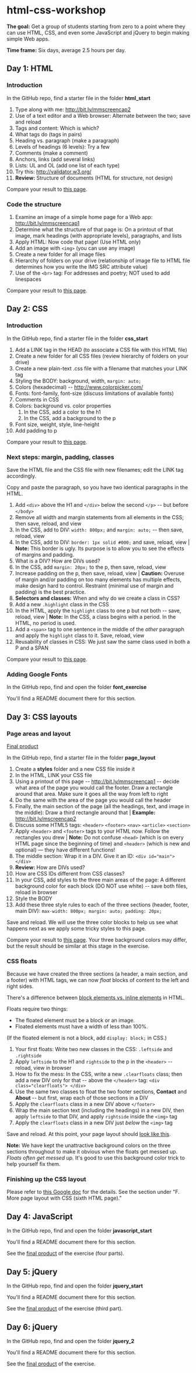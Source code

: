 html-css-workshop
=================

**The goal:** Get a group of students starting from zero to a point where they can use HTML, CSS, and even some JavaScript and jQuery to begin making simple Web apps.

**Time frame:** Six days, average 2.5 hours per day.

## Day 1: HTML

### Introduction

In the GitHub repo, find a starter file in the folder **html_start**

1. Type along with me: http://bit.ly/mmscreencap2 
2. Use of a text editor and a Web browser: Alternate between the two; save and reload
3. Tags and content: Which is which?
4. What tags do (tags in pairs)
5. Heading vs. paragraph (make a paragraph)
6. Levels of headings (6 levels): Try a few
7. Comments (make a comment)
8. Anchors, links (add several links)
9. Lists: UL and OL (add one list of each type)
10. Try this: http://validator.w3.org/ 
11. **Review:** Structure of documents (HTML for structure, not design)

Compare your result to [this page](http://macloo.github.io/html-css-workshop/resources/html/first.html).

### Code the structure

1. Examine an image of a simple home page for a Web app: http://bit.ly/mmscreencap1 
2. Determine what the structure of that page is: On a printout of that image, mark headings (with appropriate levels), paragraphs, and lists
3. Apply HTML: Now code that page! (Use HTML only) 
4. Add an image with `<img>` (you can use any image)
5. Create a new folder for all image files 
6. Hierarchy of folders on your drive (relationship of image file to HTML file determines how you write the IMG SRC attribute value)
7. Use of the `<br>` tag: For addresses and poetry; NOT used to add linespaces

Compare your result to [this page](http://macloo.github.io/html-css-workshop/page_layout/start.html).

## Day 2: CSS

### Introduction

In the GitHub repo, find a starter file in the folder **css_start**

1. Add a LINK tag in the HEAD (to associate a CSS file with this HTML file) 
2. Create a new folder for all CSS files (review hierarchy of folders on your drive)
3. Create a new plain-text .css file with a filename that matches your LINK tag
4. Styling the BODY: background, width, `margin: auto;` 
5. Colors (hexadecimal) -- http://www.colorpicker.com/ 
6. Fonts: font-family, font-size (discuss limitations of available fonts)
7. Comments in CSS
8. Colors: background vs. color properties 
    1. In the CSS, add a color to the h1
    1. In the CSS, add a background to the p 
9. Font size, weight, style, line-height
10. Add padding to p

Compare your result to [this page](http://macloo.github.io/html-css-workshop/resources/applied_css/simple.html).

### Next steps: margin, padding, classes

Save the HTML file and the CSS file with new filenames; edit the LINK tag accordingly.

Copy and paste the paragraph, so you have two identical paragraphs in the HTML.

1. Add `<div>` above the H1 and `</div>` below the second `</p>` -- but before `</body>`
2. Remove all width and margin statements from all elements in the CSS; then save, reload, and view
3. In the CSS, add to DIV: `width: 800px;` and `margin: auto;` -- then save, reload, view
4. In the CSS, add to DIV: `border: 1px solid #000;` and save, reload, view | **Note:** This border is ugly. Its purpose is to allow you to see the effects of margins and padding.
5. What is a DIV? How are DIVs used? 
6. In the CSS, add `margin: 20px;` to the p, then save, reload, view
7. Increase padding on the p, then save, reload, view | **Caution:** Overuse of margin and/or padding on too many elements has multiple effects, make design hard to control. Restraint (minimal use of margin and padding) is the best practice.
8. **Selectors and classes:** When and why do we create a class in CSS?
9. Add a new `.highlight` class in the CSS
10. In the HTML, apply the `highlight` class to one p but not both -- save, reload, view | **Note:** In the CSS, a class begins with a period. In the HTML, no period is used.
11. Add a `<span>` tag to one sentence in the middle of the _other_ paragraph and apply the `highlight` class to it. Save, reload, view
12. Reusability of classes in CSS: We just saw the same class used in both a P and a SPAN

Compare your result to [this page](http://macloo.github.io/html-css-workshop/resources/applied_css/more.html).

### Adding Google Fonts

In the GitHub repo, find and open the folder **font_exercise**

You'll find a README document there for this section.


## Day 3: CSS layouts

### Page areas and layout

[Final product](http://macloo.github.io/html-css-workshop/resources/page_layout/second.html)

In the GitHub repo, find a starter file in the folder **page_layout**

1. Create a **styles** folder and a new CSS file inside it
2. In the HTML, LINK your CSS file
3. Using a printout of this page -- http://bit.ly/mmscreencap1 -- decide what area of the page you would call the footer. Draw a rectangle around that area. Make sure it goes all the way from left to right
4. Do the same with the area of the page you would call the header
5. Finally, the main section of the page (all the headings, text, and image in the middle): Draw a third rectangle around that | **Example:** http://bit.ly/mscreencap2
6. Discuss some HTML5 tags: `<header>` `<footer>` `<nav>` `<article>` `<section>`
7. Apply `<header>` and `<footer>` tags to your HTML now. Follow the rectangles you drew | **Note:** Do not confuse `<head>` (which is on every HTML page since the beginning of time) and `<header>` (which is new and optional) — they have different functions!
8. The middle section: Wrap it in a DIV. Give it an ID: `<div id="main"> </div>` 
9. **Review:** How are DIVs used?
10. How are CSS IDs different from CSS classes?
11. In your CSS, add styles to the three main areas of the page: A different background color for each block (DO NOT use white) -- save both files, reload in browser
12. Style the BODY
13. Add these three style rules to each of the three sections (header, footer, main DIV): `max-width: 800px; margin: auto; padding: 20px;`

Save and reload. We will use the three color blocks to help us see what happens next as we apply some tricky styles to this page.

Compare your result to [this page](http://macloo.github.io/html-css-workshop/resources/page_layout/prelim.html). Your three background colors may differ, but the result should be similar at this stage in the exercise.

### CSS floats

Because we have created the three sections (a header, a main section, and a footer) with HTML tags, we can now _float_ blocks of content to the left and right sides.

There's a difference between [block elements vs. inline elements](http://webdesignfromscratch.com/html-css/css-block-and-inline/) in HTML.

Floats require two things:
* The floated element must be a block or an image.
* Floated elements must have a width of less than 100%.

(If the floated element is not a block, add `display: block;` in CSS.)

1. Your first floats: Write two new classes in the CSS: `.leftside` and `.rightside` 
2. Apply `leftside` to the H1 and `rightside` to the p in the `<header>` -- reload, view in browser
3. How to fix the mess: In the CSS, write a new `.clearfloats` class; then add a new DIV only for that -- above the `</header>` tag: `<div class="clearfloats"> </div>`
4. Use the same two classes to float the two footer sections, **Contact** and **About** -- but first, wrap each of those sections in a DIV
5. Apply the `clearfloats` class in a new DIV above `</footer>`
6. Wrap the main section text (including the headings) in a new DIV, then apply `leftside` to that DIV, and apply `rightside` inside the `<img>` tag
7. Apply the `clearfloats` class in a new DIV just _below_ the `<img>` tag 

Save and reload. At this point, your page layout should [look like this](http://macloo.github.io/html-css-workshop/resources/page_layout/first.html).

**Note:** We have kept the unattractive background colors on the three sections throughout to make it obvious when the floats get messed up. _Floats often get messed up._ It's good to use this background color trick to help yourself fix them.

### Finishing up the CSS layout

Please refer to [this Google doc](http://bit.ly/mmhtmlworkshop) for the details. See the section under "F. More page layout with CSS (sixth HTML page)."

## Day 4: JavaScript

In the GitHub repo, find and open the folder **javascript_start**

You'll find a README document there for this section.

See the [final product](http://macloo.github.io/html-css-workshop/javascript_start/) of the exercise (four parts).

## Day 5: jQuery

In the GitHub repo, find and open the folder **jquery_start**

You'll find a README document there for this section.

See the [final product](http://macloo.github.io/html-css-workshop/jquery_start/final.html) of the exercise (third part).


## Day 6: jQuery

In the GitHub repo, find and open the folder **jquery_2**

You'll find a README document there for this section.

See the [final product](http://macloo.github.io/html-css-workshop/jquery_2/final.html) of the exercise.


